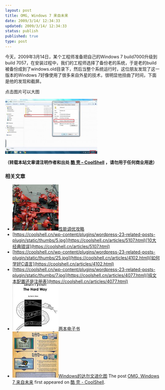 ```yaml
---
layout: post
title: OMG, Windows 7 来自未来
date: 2009/3/14/ 12:34:33
updated: 2009/3/14/ 12:34:33
status: publish
published: true
type: post
---
```


今天，2009年3月14日，某个工程师准备把自己的Windows 7 build7000升级到build 7057，在安装过程中，我们的工程师选择了备份老的系统，于是老的build被备份成到了windows.old目录下，然后当整个系统运行时，这位朋友发现了这一版本的Windows 7好像使用了很多来自外星的技术，很明显他扭曲了时间，下面是他的发现和截屏。


点击图片可以大图


[![windows_7_created_in_future2](../wp-content/uploads/2009/03/windows_7_created_in_future2-300x179.jpg "windows_7_created_in_future2")](https://coolshell.cn/wp-content/uploads/2009/03/windows_7_created_in_future2.jpg)




**（转载本站文章请注明作者和出处 [酷 壳 – CoolShell](https://coolshell.cn/) ，请勿用于任何商业用途）**



### 相关文章

* [![性能调优攻略](../wp-content/uploads/2012/06/f1-150x150.jpg)](https://coolshell.cn/articles/7490.html)[性能调优攻略](https://coolshell.cn/articles/7490.html)
* [https://coolshell.cn/wp-content/plugins/wordpress-23-related-posts-plugin/static/thumbs/5.jpg](https://coolshell.cn/articles/5107.html)[10大经典错误](https://coolshell.cn/articles/5107.html)
* [https://coolshell.cn/wp-content/plugins/wordpress-23-related-posts-plugin/static/thumbs/25.jpg](https://coolshell.cn/articles/4102.html)[如何学好C语言](https://coolshell.cn/articles/4102.html)
* [https://coolshell.cn/wp-content/plugins/wordpress-23-related-posts-plugin/static/thumbs/7.jpg](https://coolshell.cn/articles/4077.html)[纯文本配置还是注册表](https://coolshell.cn/articles/4077.html)
* [![两本电子书](../wp-content/uploads/2010/11/Learn-Python-The-Hard-Way-150x150.jpg)](https://coolshell.cn/articles/3270.html)[两本电子书](https://coolshell.cn/articles/3270.html)
* [![Windows的达尔文进化图](../wp-content/uploads/2010/10/W_600-150x150.jpg)](https://coolshell.cn/articles/3097.html)[Windows的达尔文进化图](https://coolshell.cn/articles/3097.html)
The post [OMG, Windows 7 来自未来](https://coolshell.cn/articles/179.html) first appeared on [酷 壳 - CoolShell](https://coolshell.cn).